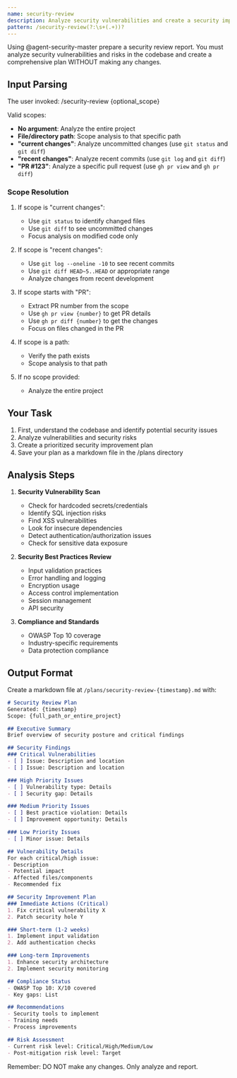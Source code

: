 ```yaml
---
name: security-review
description: Analyze security vulnerabilities and create a security improvement plan
pattern: /security-review(?:\s+(.+))?
---
```


Using @agent-security-master prepare a security review report. You must analyze security vulnerabilities and risks in the codebase and create a comprehensive plan WITHOUT making any changes.

## Input Parsing
The user invoked: /security-review {optional_scope}

Valid scopes:
- **No argument**: Analyze the entire project
- **File/directory path**: Scope analysis to that specific path
- **"current changes"**: Analyze uncommitted changes (use `git status` and `git diff`)
- **"recent changes"**: Analyze recent commits (use `git log` and `git diff`)
- **"PR #123"**: Analyze a specific pull request (use `gh pr view` and `gh pr diff`)

### Scope Resolution
1. If scope is "current changes":
   - Use `git status` to identify changed files
   - Use `git diff` to see uncommitted changes
   - Focus analysis on modified code only

2. If scope is "recent changes":
   - Use `git log --oneline -10` to see recent commits
   - Use `git diff HEAD~5..HEAD` or appropriate range
   - Analyze changes from recent development

3. If scope starts with "PR":
   - Extract PR number from the scope
   - Use `gh pr view {number}` to get PR details
   - Use `gh pr diff {number}` to get the changes
   - Focus on files changed in the PR

4. If scope is a path:
   - Verify the path exists
   - Scope analysis to that path

5. If no scope provided:
   - Analyze the entire project

## Your Task
1. First, understand the codebase and identify potential security issues
2. Analyze vulnerabilities and security risks
3. Create a prioritized security improvement plan
4. Save your plan as a markdown file in the /plans directory

## Analysis Steps
1. **Security Vulnerability Scan**
   - Check for hardcoded secrets/credentials
   - Identify SQL injection risks
   - Find XSS vulnerabilities
   - Look for insecure dependencies
   - Detect authentication/authorization issues
   - Check for sensitive data exposure

2. **Security Best Practices Review**
   - Input validation practices
   - Error handling and logging
   - Encryption usage
   - Access control implementation
   - Session management
   - API security

3. **Compliance and Standards**
   - OWASP Top 10 coverage
   - Industry-specific requirements
   - Data protection compliance

## Output Format
Create a markdown file at `/plans/security-review-{timestamp}.md` with:

```markdown
# Security Review Plan
Generated: {timestamp}
Scope: {full_path_or_entire_project}

## Executive Summary
Brief overview of security posture and critical findings

## Security Findings
### Critical Vulnerabilities
- [ ] Issue: Description and location
- [ ] Issue: Description and location

### High Priority Issues
- [ ] Vulnerability type: Details
- [ ] Security gap: Details

### Medium Priority Issues
- [ ] Best practice violation: Details
- [ ] Improvement opportunity: Details

### Low Priority Issues
- [ ] Minor issue: Details

## Vulnerability Details
For each critical/high issue:
- Description
- Potential impact
- Affected files/components
- Recommended fix

## Security Improvement Plan
### Immediate Actions (Critical)
1. Fix critical vulnerability X
2. Patch security hole Y

### Short-term (1-2 weeks)
1. Implement input validation
2. Add authentication checks

### Long-term Improvements
1. Enhance security architecture
2. Implement security monitoring

## Compliance Status
- OWASP Top 10: X/10 covered
- Key gaps: List

## Recommendations
- Security tools to implement
- Training needs
- Process improvements

## Risk Assessment
- Current risk level: Critical/High/Medium/Low
- Post-mitigation risk level: Target
```

Remember: DO NOT make any changes. Only analyze and report.